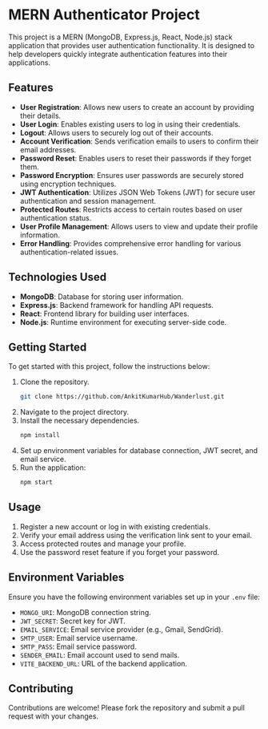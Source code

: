 # MERN Authenticator Project

This project is a MERN (MongoDB, Express.js, React, Node.js) stack application that provides user authentication functionality. It is designed to help developers quickly integrate authentication features into their applications.

## Features

- **User Registration**: Allows new users to create an account by providing their details.
- **User Login**: Enables existing users to log in using their credentials.
- **Logout**: Allows users to securely log out of their accounts.
- **Account Verification**: Sends verification emails to users to confirm their email addresses.
- **Password Reset**: Enables users to reset their passwords if they forget them.
- **Password Encryption**: Ensures user passwords are securely stored using encryption techniques.
- **JWT Authentication**: Utilizes JSON Web Tokens (JWT) for secure user authentication and session management.
- **Protected Routes**: Restricts access to certain routes based on user authentication status.
- **User Profile Management**: Allows users to view and update their profile information.
- **Error Handling**: Provides comprehensive error handling for various authentication-related issues.

## Technologies Used

- **MongoDB**: Database for storing user information.
- **Express.js**: Backend framework for handling API requests.
- **React**: Frontend library for building user interfaces.
- **Node.js**: Runtime environment for executing server-side code.

## Getting Started

To get started with this project, follow the instructions below:

1. Clone the repository.
    ```bash
   git clone https://github.com/AnkitKumarHub/Wanderlust.git

2. Navigate to the project directory.
3. Install the necessary dependencies.
    ```bash
    npm install
4. Set up environment variables for database connection, JWT secret, and email service.
5. Run the application:
    ```bash
    npm start

## Usage

1. Register a new account or log in with existing credentials.
2. Verify your email address using the verification link sent to your email.
3. Access protected routes and manage your profile.
4. Use the password reset feature if you forget your password.

## Environment Variables

Ensure you have the following environment variables set up in your `.env` file:

- `MONGO_URI`: MongoDB connection string.
- `JWT_SECRET`: Secret key for JWT.
- `EMAIL_SERVICE`: Email service provider (e.g., Gmail, SendGrid).
- `SMTP_USER`: Email service username.
- `SMTP_PASS`: Email service password.
- `SENDER_EMAIL`: Email account used to send mails.
- `VITE_BACKEND_URL`: URL of the backend application.


## Contributing

Contributions are welcome! Please fork the repository and submit a pull request with your changes.

